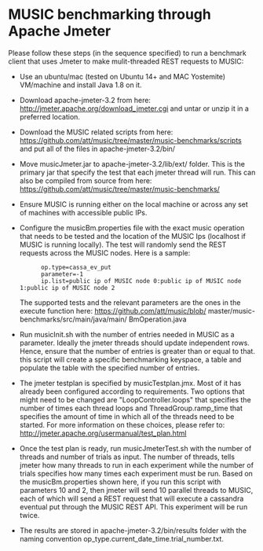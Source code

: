 
# MUSIC benchmarking through Apache Jmeter

Please follow these steps (in the sequence specified) to run a benchmark client that uses Jmeter to make mulit-threaded REST requests to MUSIC:

- Use an ubuntu/mac (tested on Ubuntu 14+ and MAC Yostemite) VM/machine and install Java 1.8 on it. 

- Download apache-jmeter-3.2 from here: http://jmeter.apache.org/download_jmeter.cgi and untar or unzip it in a preferred location. 

- Download the MUSIC related scripts from here: https://github.com/att/music/tree/master/music-benchmarks/scripts and put all of the files in apache-jmeter-3.2/bin/

- Move musicJmeter.jar to apache-jmeter-3.2/lib/ext/ folder. This is the primary jar that specify the test that each jmeter thread will run. This can also be compiled from source from here: https://github.com/att/music/tree/master/music-benchmarks/

- Ensure MUSIC is running either on the local machine or across any set of machines with accessible public IPs. 

- Configure the musicBm.properties file with the exact music operation that needs to be tested and the location of the MUSIC Ips (localhost if MUSIC is running locally). The test will randomly send the REST requests across the MUSIC nodes. Here is a sample: 

			op.type=cassa_ev_put 
			parameter=-1
			ip.list=public ip of MUSIC node 0:public ip of MUSIC node 1:public ip of MUSIC node 2 
			
	The supported tests and the relevant parameters are the ones in the execute function here: https://github.com/att/music/blob/	master/music-benchmarks/src/main/java/main/	BmOperation.java

- 	Run musicInit.sh with the number of entries needed in MUSIC as a parameter. Ideally the jmeter threads should update independent rows. Hence, ensure that the number of entries is greater than or equal to that. this script will create a specific benchmarking keyspace, a table and populate the table with the specified number of entries. 

- The jmeter testplan is specified by musicTestplan.jmx. Most of it has already been configured according to requirements. Two options that might need to be changed are "LoopController.loops" that specifies the number of times each thread loops and ThreadGroup.ramp\_time that specifies the amount of time in which all of the threads need to be started. For more information on these choices, please refer to: http://jmeter.apache.org/usermanual/test_plan.html

-  Once the test plan is ready, run musicJmeterTest.sh with the number of threads and number of trials as input. The number of threads, tells jmeter how many threads to run in each experiment while the number of trials specifies how many times each experiment must be run. Based on the musicBm.properties shown here, if you run this script with parameters 10 and 2, then jmeter will send 10 parallel threads to MUSIC, each of which will send a REST request that will execute a cassandra eventual put through the MUSIC REST API. This experiment will be run twice. 

- The results are stored in apache-jmeter-3.2/bin/results folder with the naming convention op\_type.current\_date_time.trial\_number.txt. 



 
